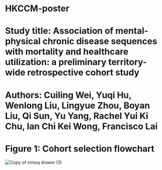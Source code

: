 # HKCCM-poster
# Study title: Association of mental-physical chronic disease sequences with mortality and healthcare utilization: a preliminary territory-wide retrospective cohort study
# Authors: Cuiling Wei, Yuqi Hu, Wenlong Liu, Lingyue Zhou, Boyan Liu, Qi Sun, Yu Yang, Rachel Yui Ki Chu, Ian Chi Kei Wong, Francisco Lai
# Figure 1: Cohort selection flowchart
![Copy of mmsq drawio (3)](https://github.com/user-attachments/assets/39688760-2107-49e8-88e0-9211bf3c8c09)


